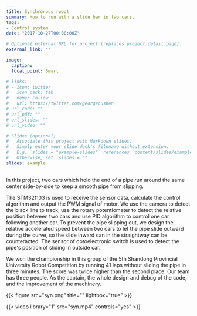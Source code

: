 ```yaml
---
title: Synchronous robot
summary: How to run with a slide bar in two cars.
tags:
- Control system
date: "2017-10-27T00:00:00Z"

# Optional external URL for project (replaces project detail page).
external_link: ""

image:
  caption: 
  focal_point: Smart

# links:
# - icon: twitter
#   icon_pack: fab
#   name: Follow
#   url: https://twitter.com/georgecushen
# url_code: ""
# url_pdf: ""
# url_slides: ""
# url_video: ""

# Slides (optional).
#   Associate this project with Markdown slides.
#   Simply enter your slide deck's filename without extension.
#   E.g. `slides = "example-slides"` references `content/slides/example-slides.md`.
#   Otherwise, set `slides = ""`.
slides: example
---
```


In this project, two cars which hold the end of a pipe run around the same center side-by-side to keep a smooth pipe from slipping. 

The STM32f103 is used to receive the sensor data, calculate the control algorithm and output the PWM signal of motor. We use the camera to detect the black line to track, use the rotary potentiometer to detect the relative position between two cars and use PID algorithm to control one car following another car. To prevent the pipe slipping out, we design the relative accelerated speed between two cars to let the pipe slide outward during the curve, so the slide inward can in the straightway can be counteracted. The sensor of optoelectronic switch is used to detect the pipe's position of sliding in outside car.

We won the championship in this group of the 5th Shandong Provincial University Robot Competition by running 41 laps without sliding the pipe in three minutes. The score was twice higher than the second place.
Our team has three people. As the captain, the whole design and debug of the code, and the improvement of the machinery.

{{< figure src="syn.png" title="" lightbox="true" >}}

{{< video library="1" src="syn.mp4" controls="yes" >}}
